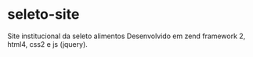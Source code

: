 seleto-site
===========

Site institucional da seleto alimentos
Desenvolvido em zend framework 2, html4, css2 e js (jquery).
